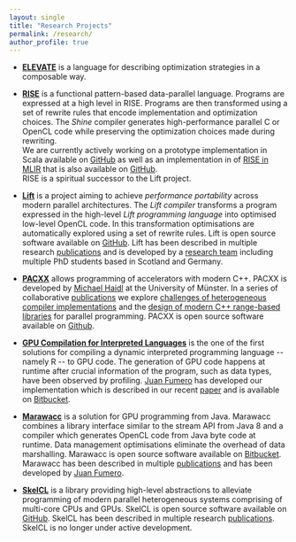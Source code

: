```yaml
---
layout: single
title: "Research Projects"
permalink: /research/
author_profile: true
---
```


- **[ELEVATE](https://elevate-lang.org/)** is a language for describing optimization strategies in a composable way.

- **[RISE](https://rise-lang.org/)** is a functional pattern-based data-parallel language.
  Programs are expressed at a high level in RISE.
  Programs are then transformed using a set of rewrite rules that encode implementation and optimization choices.
  The _Shine_ compiler generates high-performance parallel C or OpenCL code while preserving the optimization choices made during rewriting.<br/>
  We are currently actively working on a prototype implementation in Scala available on [GitHub](https://github.com/rise-lang/rise) as well as an implementation in of [RISE in MLIR](https://rise-lang.org/mlir) that is also available on [GitHub](https://github.com/rise-lang/mlir).<br/>
  RISE is a spiritual successor to the Lift project.

- **[Lift](http://www.lift-project.org)** is a project aiming to achieve _performance portability_ across modern parallel architectures. The _Lift compiler_ transforms a program expressed in the high-level  _Lift programming language_ into optimised low-level OpenCL code. In this transformation optimisations are automatically explored using a set of rewrite rules.
  Lift is open source software available on [GitHub](https://github.com/lift-project/lift).
  Lift has been described in multiple research [publications](/publications-lift/) and is developed by a [research team](http://www.lift-project.org/index.html#team) including multiple PhD students based in Scotland and Germany.

- **[PACXX](http://pacxx.github.io/page/)** allows programming of accelerators with modern C++.
  PACXX is developed by [Michael Haidl](http://www.uni-muenster.de/PVS/en/mitarbeiter/haidl.shtml) at the University of Münster.
  In a series of collaborative [publications](/publications-by-project/#pacxx) we explore [challenges of heterogeneous compiler implementations](/publications/2016/GPGPU-2/) and the [design of modern C++ range-based libraries](/publications/2017/PMAM/) for parallel programming. PACXX is open source software available on [Github](https://github.com/pacxx/pacxx-llvm).

- **[GPU Compilation for Interpreted Languages](/publications/2017/VEE/)** is the one of the first solutions for compiling a dynamic interpreted programming language -- namely R -- to GPU code.
  The generation of GPU code happens at runtime after crucial information of the program, such as data types, have been observed by profiling.
  [Juan Fumero](http://homepages.inf.ed.ac.uk/s1369892/) has developed our implementation which is described in our recent [paper](/publications/2017/VEE/) and is available on [Bitbucket](https://bitbucket.org/juanfumero/fastr-gpu).

- **[Marawacc](/publications-by-project/#marawacc)** is a solution for GPU programming from Java.
  Marawacc combines a library interface similar to the stream API from Java 8 and a compiler which generates OpenCL code from Java byte code at runtime.
  Data management optimisations eliminate the overhead of data marshalling.
  Marawacc is open source software available on [Bitbucket](https://bitbucket.org/juanfumero/marawacc).
  Marawacc has been described in multiple [publications](/publications-by-project/#marawacc) and has been developed by [Juan Fumero](http://homepages.inf.ed.ac.uk/s1369892/).

- **[SkelCL](https://skelcl.github.io)** is a library providing high-level abstractions to alleviate programming of modern parallel heterogeneous systems comprising of multi-core CPUs and GPUs.
  SkelCL is open source software available on [GitHub](https://github.com/skelcl/skelcl).
  SkelCL has been described in multiple research [publications](/publications-skelcl/).
  SkelCL is no longer under active development.
